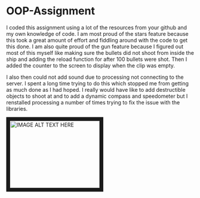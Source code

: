 # OOP-Assignment
I coded this assignment using a lot of the resources from your github and my own knowledge of code. I am most proud of the stars feature because this took a great amount of effort and fiddling around with the code to get this done. I am also quite proud of the gun feature because I figured out most of this myself like making sure the bullets did not shoot from inside the ship and adding the reload function for after 100 bullets were shot. Then I added the counter to the screen to display when the clip was empty.

I also then could not add sound due to processing not connecting to the server. I spent a long time trying to do this which stopped me from getting as much done as I had hoped. I really would have like to add destructible objects to shoot at and to add a dynamic compass and speedometer but I renstalled processing a number of times trying to fix the issue with the libraries.



<a href="http://www.youtube.com/watch?feature=player_embedded&v=YOUTUBE_VIDEO_ID_HERE
" target="_blank"><img src="http://img.youtube.com/vi/YOUTUBE_VIDEO_ID_HERE/0.jpg" 
alt="IMAGE ALT TEXT HERE" width="240" height="180" border="10" /></a>
